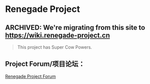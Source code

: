 # Renegade Project
## ARCHIVED: We're migrating from this site to https://wiki.renegade-project.cn

> This project has Super Cow Powers.

## Project Forum/项目论坛：

[Renegade Project Forum](https://forum.renegade-project.org/)
